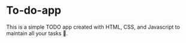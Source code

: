 # To-do-app

This is a simple TODO app created with HTML, CSS, and Javascript to maintain all your tasks 🙂.
